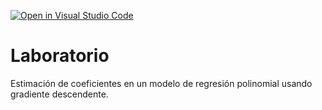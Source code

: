 [![Open in Visual Studio Code](https://classroom.github.com/assets/open-in-vscode-718a45dd9cf7e7f842a935f5ebbe5719a5e09af4491e668f4dbf3b35d5cca122.svg)](https://classroom.github.com/online_ide?assignment_repo_id=12669285&assignment_repo_type=AssignmentRepo)
# Laboratorio

Estimación de coeficientes en un modelo de regresión polinomial usando gradiente descendente.
